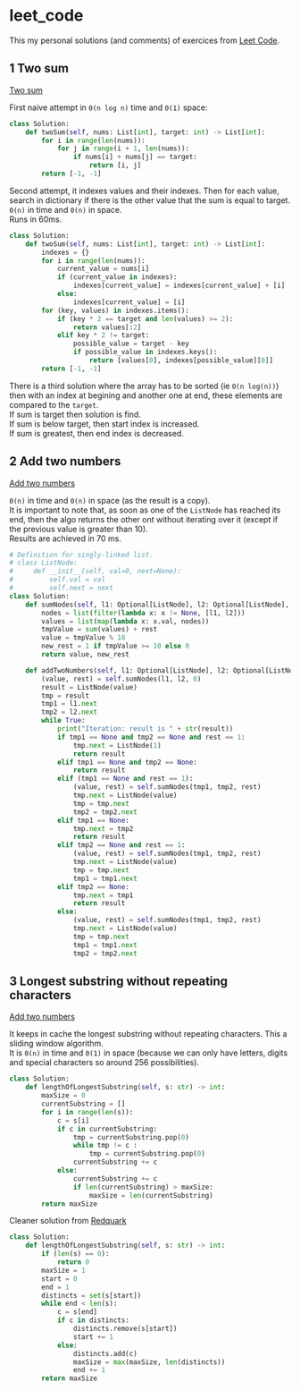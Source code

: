 # leet_code

This my personal solutions (and comments) of exercices from [Leet Code](https://leetcode.com).

## 1 Two sum

[Two sum](https://leetcode.com/problems/two-sum/)

First naive attempt in `0(n log n)` time and `0(1)` space:

```python
class Solution:
    def twoSum(self, nums: List[int], target: int) -> List[int]:
        for i in range(len(nums)):
            for j in range(i + 1, len(nums)):
            	if nums[i] + nums[j] == target:
            		return [i, j]
        return [-1, -1]
```


Second attempt, it indexes values and their indexes. Then for each value, search in dictionary if there is the other value that the sum is equal to target.\
`0(n)` in time and `0(n)` in space. \
Runs in 60ms.

```python
class Solution:
    def twoSum(self, nums: List[int], target: int) -> List[int]:
        indexes = {}
        for i in range(len(nums)):
            current_value = nums[i]
            if (current_value in indexes):
                indexes[current_value] = indexes[current_value] + [i]
            else:
                indexes[current_value] = [i]
        for (key, values) in indexes.items():
            if (key * 2 == target and len(values) >= 2):
                return values[:2]
            elif key * 2 != target:
                possible_value = target - key
                if possible_value in indexes.keys():
                    return [values[0], indexes[possible_value][0]]
        return [-1, -1]
```

There is a third solution where the array has to be sorted (ie `0(n log(n))`) then with an index at begining and another one at end, these elements are compared to the `target`.\
If sum is target then solution is find. \
If sum is below target, then start index is increased. \
If sum is greatest, then end index is decreased.

## 2 Add two numbers

[Add two numbers](https://leetcode.com/problems/add-two-numbers/)

`0(n)` in time and `0(n)` in space (as the result is a copy).\
It is important to note that, as soon as one of the `ListNode` has reached its end, then the algo returns the other ont without iterating over it (except if the previous value is greater than 10). \
Results are achieved in 70 ms.

```python
# Definition for singly-linked list.
# class ListNode:
#     def __init__(self, val=0, next=None):
#         self.val = val
#         self.next = next
class Solution:
    def sumNodes(self, l1: Optional[ListNode], l2: Optional[ListNode], rest: int) -> (int, int):
        nodes = list(filter(lambda x: x != None, [l1, l2]))
        values = list(map(lambda x: x.val, nodes))
        tmpValue = sum(values) + rest
        value = tmpValue % 10
        new_rest = 1 if tmpValue >= 10 else 0
        return value, new_rest

    def addTwoNumbers(self, l1: Optional[ListNode], l2: Optional[ListNode]) -> Optional[ListNode]:
        (value, rest) = self.sumNodes(l1, l2, 0)
        result = ListNode(value)
        tmp = result
        tmp1 = l1.next
        tmp2 = l2.next
        while True:
            print("Iteration: result is " + str(result))
            if tmp1 == None and tmp2 == None and rest == 1:
                tmp.next = ListNode(1)
                return result
            elif tmp1 == None and tmp2 == None:
                return result
            elif (tmp1 == None and rest == 1):
                (value, rest) = self.sumNodes(tmp1, tmp2, rest)
                tmp.next = ListNode(value)
                tmp = tmp.next
                tmp2 = tmp2.next
            elif tmp1 == None:
                tmp.next = tmp2
                return result
            elif tmp2 == None and rest == 1:
                (value, rest) = self.sumNodes(tmp1, tmp2, rest)
                tmp.next = ListNode(value)
                tmp = tmp.next
                tmp1 = tmp1.next
            elif tmp2 == None:
                tmp.next = tmp1
                return result
            else:
                (value, rest) = self.sumNodes(tmp1, tmp2, rest)
                tmp.next = ListNode(value)
                tmp = tmp.next
                tmp1 = tmp1.next
                tmp2 = tmp2.next
```


## 3 Longest substring without repeating characters

[Add two numbers](https://leetcode.com/problems/longest-substring-without-repeating-characters/)

It keeps in cache the longest substring without repeating characters. This a sliding window algorithm. \
It is `0(n)` in time and `0(1)` in space (because we can only have letters, digits and special characters so around 256 possibilities).

```python
class Solution:
    def lengthOfLongestSubstring(self, s: str) -> int:
        maxSize = 0
        currentSubstring = []
        for i in range(len(s)):
            c = s[i]
            if c in currentSubstring:
                tmp = currentSubstring.pop(0)
                while tmp != c :
                    tmp = currentSubstring.pop(0)
                currentSubstring += c
            else:
                currentSubstring += c
                if len(currentSubstring) > maxSize:
                    maxSize = len(currentSubstring)
        return maxSize
```

Cleaner solution from [Redquark](https://redquark.org/leetcode/0003-longest-substring-without-repeating-characters/)

```python
class Solution:
    def lengthOfLongestSubstring(self, s: str) -> int:
        if (len(s) == 0):
            return 0
        maxSize = 1
        start = 0
        end = 1
        distincts = set(s[start])
        while end < len(s):
            c = s[end]
            if c in distincts:
                distincts.remove(s[start])
                start += 1
            else:
                distincts.add(c)
                maxSize = max(maxSize, len(distincts))
                end += 1
        return maxSize
```
